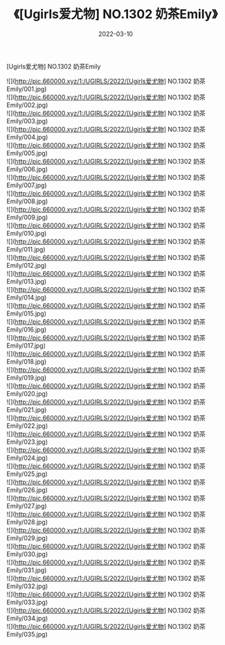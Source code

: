 ﻿---
layout: post
title:  《[Ugirls爱尤物] NO.1302 奶茶Emily》
date:   2022-03-10
img: http://pic.660000.xyz/1:/UGIRLS/2022/[Ugirls爱尤物] NO.1302 奶茶Emily/000.jpg
categories: [美女, 清纯, 唯美]
---

[Ugirls爱尤物] NO.1302 奶茶Emily

 ![](http://pic.660000.xyz/1:/UGIRLS/2022/[Ugirls爱尤物] NO.1302 奶茶Emily/001.jpg) <br>![](http://pic.660000.xyz/1:/UGIRLS/2022/[Ugirls爱尤物] NO.1302 奶茶Emily/002.jpg) <br>![](http://pic.660000.xyz/1:/UGIRLS/2022/[Ugirls爱尤物] NO.1302 奶茶Emily/003.jpg) <br>![](http://pic.660000.xyz/1:/UGIRLS/2022/[Ugirls爱尤物] NO.1302 奶茶Emily/004.jpg) <br>![](http://pic.660000.xyz/1:/UGIRLS/2022/[Ugirls爱尤物] NO.1302 奶茶Emily/005.jpg) <br>![](http://pic.660000.xyz/1:/UGIRLS/2022/[Ugirls爱尤物] NO.1302 奶茶Emily/006.jpg) <br>![](http://pic.660000.xyz/1:/UGIRLS/2022/[Ugirls爱尤物] NO.1302 奶茶Emily/007.jpg) <br>![](http://pic.660000.xyz/1:/UGIRLS/2022/[Ugirls爱尤物] NO.1302 奶茶Emily/008.jpg) <br>![](http://pic.660000.xyz/1:/UGIRLS/2022/[Ugirls爱尤物] NO.1302 奶茶Emily/009.jpg) <br>![](http://pic.660000.xyz/1:/UGIRLS/2022/[Ugirls爱尤物] NO.1302 奶茶Emily/010.jpg) <br>![](http://pic.660000.xyz/1:/UGIRLS/2022/[Ugirls爱尤物] NO.1302 奶茶Emily/011.jpg) <br>![](http://pic.660000.xyz/1:/UGIRLS/2022/[Ugirls爱尤物] NO.1302 奶茶Emily/012.jpg) <br>![](http://pic.660000.xyz/1:/UGIRLS/2022/[Ugirls爱尤物] NO.1302 奶茶Emily/013.jpg) <br>![](http://pic.660000.xyz/1:/UGIRLS/2022/[Ugirls爱尤物] NO.1302 奶茶Emily/014.jpg) <br>![](http://pic.660000.xyz/1:/UGIRLS/2022/[Ugirls爱尤物] NO.1302 奶茶Emily/015.jpg) <br>![](http://pic.660000.xyz/1:/UGIRLS/2022/[Ugirls爱尤物] NO.1302 奶茶Emily/016.jpg) <br>![](http://pic.660000.xyz/1:/UGIRLS/2022/[Ugirls爱尤物] NO.1302 奶茶Emily/017.jpg) <br>![](http://pic.660000.xyz/1:/UGIRLS/2022/[Ugirls爱尤物] NO.1302 奶茶Emily/018.jpg) <br>![](http://pic.660000.xyz/1:/UGIRLS/2022/[Ugirls爱尤物] NO.1302 奶茶Emily/019.jpg) <br>![](http://pic.660000.xyz/1:/UGIRLS/2022/[Ugirls爱尤物] NO.1302 奶茶Emily/020.jpg) <br>![](http://pic.660000.xyz/1:/UGIRLS/2022/[Ugirls爱尤物] NO.1302 奶茶Emily/021.jpg) <br>![](http://pic.660000.xyz/1:/UGIRLS/2022/[Ugirls爱尤物] NO.1302 奶茶Emily/022.jpg) <br>![](http://pic.660000.xyz/1:/UGIRLS/2022/[Ugirls爱尤物] NO.1302 奶茶Emily/023.jpg) <br>![](http://pic.660000.xyz/1:/UGIRLS/2022/[Ugirls爱尤物] NO.1302 奶茶Emily/024.jpg) <br>![](http://pic.660000.xyz/1:/UGIRLS/2022/[Ugirls爱尤物] NO.1302 奶茶Emily/025.jpg) <br>![](http://pic.660000.xyz/1:/UGIRLS/2022/[Ugirls爱尤物] NO.1302 奶茶Emily/026.jpg) <br>![](http://pic.660000.xyz/1:/UGIRLS/2022/[Ugirls爱尤物] NO.1302 奶茶Emily/027.jpg) <br>![](http://pic.660000.xyz/1:/UGIRLS/2022/[Ugirls爱尤物] NO.1302 奶茶Emily/028.jpg) <br>![](http://pic.660000.xyz/1:/UGIRLS/2022/[Ugirls爱尤物] NO.1302 奶茶Emily/029.jpg) <br>![](http://pic.660000.xyz/1:/UGIRLS/2022/[Ugirls爱尤物] NO.1302 奶茶Emily/030.jpg) <br>![](http://pic.660000.xyz/1:/UGIRLS/2022/[Ugirls爱尤物] NO.1302 奶茶Emily/031.jpg) <br>![](http://pic.660000.xyz/1:/UGIRLS/2022/[Ugirls爱尤物] NO.1302 奶茶Emily/032.jpg) <br>![](http://pic.660000.xyz/1:/UGIRLS/2022/[Ugirls爱尤物] NO.1302 奶茶Emily/033.jpg) <br>![](http://pic.660000.xyz/1:/UGIRLS/2022/[Ugirls爱尤物] NO.1302 奶茶Emily/034.jpg) <br>![](http://pic.660000.xyz/1:/UGIRLS/2022/[Ugirls爱尤物] NO.1302 奶茶Emily/035.jpg) <br>